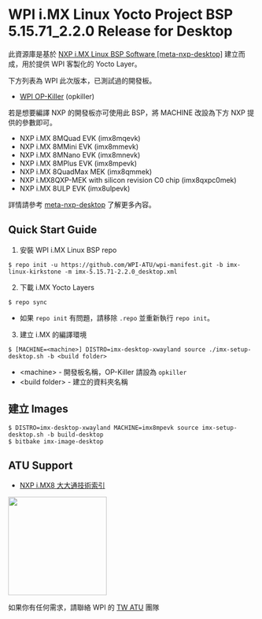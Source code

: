 <h1>WPI i.MX Linux Yocto Project BSP 5.15.71_2.2.0 Release for Desktop</h1>

此資源庫是基於 [NXP i.MX Linux BSP Software \[meta-nxp-desktop\]](https://github.com/nxp-imx/meta-nxp-desktop) 建立而成，用於提供 WPI 客製化的 Yocto Layer。

下方列表為 WPI 此次版本，已測試過的開發板。

* [WPI OP-Killer](https://www.wpgdadatong.com/tw/solution/detail/36783) (opkiller)

若是想要編譯 NXP 的開發板亦可使用此 BSP，將 MACHINE 改設為下方 NXP 提供的參數即可。

* NXP i.MX 8MQuad EVK (imx8mqevk)
* NXP i.MX 8MMini EVK (imx8mmevk)
* NXP i.MX 8MNano EVK (imx8mnevk)
* NXP i.MX 8MPlus EVK (imx8mpevk)
* NXP i.MX 8QuadMax MEK (imx8qmmek)
* NXP i.MX8QXP-MEK with silicon revision C0 chip (imx8qxpc0mek)
* NXP i.MX 8ULP EVK (imx8ulpevk)

詳情請參考 [meta-nxp-desktop](https://github.com/nxp-imx/meta-nxp-desktop) 了解更多內容。

## Quick Start Guide

1. <a>安裝 WPI i.MX Linux BSP repo</a>

```!
$ repo init -u https://github.com/WPI-ATU/wpi-manifest.git -b imx-linux-kirkstone -m imx-5.15.71-2.2.0_desktop.xml
```

2. 下載 <a>i.MX Yocto Layers</a>

```!
$ repo sync
```

* 如果 ``repo init`` 有問題，請移除 ``.repo`` 並重新執行 ``repo init``。

3. 建立 <a>i.MX 的編譯環境</a>

```
$ [MACHINE=<machine>] DISTRO=imx-desktop-xwayland source ./imx-setup-desktop.sh -b <build folder>
```

* \<machine\> - 開發板名稱，OP-Killer 請設為 ``opkiller``
* \<build folder\> - 建立的資料夾名稱

## 建立 Images

```!
$ DISTRO=imx-desktop-xwayland MACHINE=imx8mpevk source imx-setup-desktop.sh -b build-desktop
$ bitbake imx-image-desktop
```

## ATU Support

* [NXP i.MX8 大大通技術索引](https://hackmd.io/@WPI-ATU-TW1/Bk3zvW0Ts/https%3A%2F%2Fhackmd.io%2FXC9STgFjSs6_vadDkO0YSA%3Fboth?utm_source=preview-mode&utm_medium=rec)

<img src="https://hackmd.io/_uploads/Hy773SVvn.png"  width="200" height="200">

如果你有任何需求，請聯絡 WPI 的 [TW ATU](mailto:wpi.atu.github@wpi-group.com) 團隊
